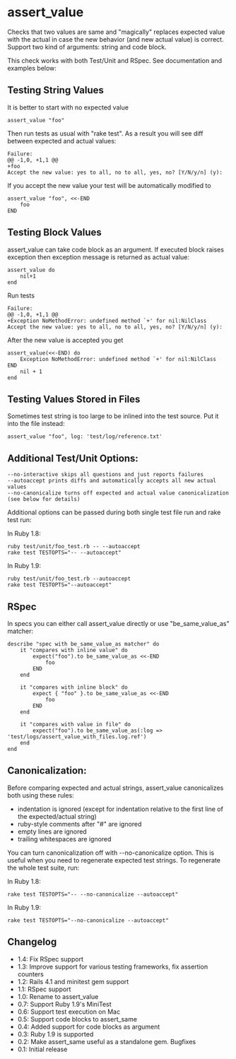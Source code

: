# assert_value

Checks that two values are same and "magically" replaces expected value
with the actual in case the new behavior (and new actual value) is correct.
Support two kind of arguments: string and code block.

This check works with both Test/Unit and RSpec. See documentation and examples below:

## Testing String Values

It is better to start with no expected value

    assert_value "foo"

Then run tests as usual with "rake test". As a result you will see
diff between expected and actual values:

    Failure:
    @@ -1,0, +1,1 @@
    +foo
    Accept the new value: yes to all, no to all, yes, no? [Y/N/y/n] (y):

If you accept the new value your test will be automatically modified to

    assert_value "foo", <<-END
        foo
    END

## Testing Block Values

assert_value can take code block as an argument. If executed block raises exception then
exception message is returned as actual value:

    assert_value do
        nil+1
    end

Run tests

    Failure:
    @@ -1,0, +1,1 @@
    +Exception NoMethodError: undefined method `+' for nil:NilClass
    Accept the new value: yes to all, no to all, yes, no? [Y/N/y/n] (y): 

After the new value is accepted you get

    assert_value(<<-END) do
        Exception NoMethodError: undefined method `+' for nil:NilClass
    END
        nil + 1
    end

## Testing Values Stored in Files

Sometimes test string is too large to be inlined into the test source. Put it into the file instead:

    assert_value "foo", log: 'test/log/reference.txt'

## Additional Test/Unit Options:

    --no-interactive skips all questions and just reports failures
    --autoaccept prints diffs and automatically accepts all new actual values
    --no-canonicalize turns off expected and actual value canonicalization (see below for details)

Additional options can be passed during both single test file run and rake test run:

In Ruby 1.8:

    ruby test/unit/foo_test.rb -- --autoaccept
    rake test TESTOPTS="-- --autoaccept"

In Ruby 1.9:

    ruby test/unit/foo_test.rb --autoaccept
    rake test TESTOPTS="--autoaccept"

## RSpec

In specs you can either call assert_value directly or use "be_same_value_as" matcher:

    describe "spec with be_same_value_as matcher" do
        it "compares with inline value" do
            expect("foo").to be_same_value_as <<-END
                foo
            END
        end

        it "compares with inline block" do
            expect { "foo" }.to be_same_value_as <<-END
                foo
            END
        end

        it "compares with value in file" do
            expect("foo").to be_same_value_as(:log => 'test/logs/assert_value_with_files.log.ref')
        end
    end


## Canonicalization:

Before comparing expected and actual strings, assert_value canonicalizes both using these rules:

- indentation is ignored (except for indentation  relative to the first line of the expected/actual string)
- ruby-style comments after "#" are ignored
- empty lines are ignored
- trailing whitespaces are ignored

You can turn canonicalization off with --no-canonicalize option. This is useful
when you need to regenerate expected test strings.
To regenerate the whole test suite, run:

In Ruby 1.8:

    rake test TESTOPTS="-- --no-canonicalize --autoaccept"

In Ruby 1.9:

    rake test TESTOPTS="--no-canonicalize --autoaccept"


## Changelog

- 1.4: Fix RSpec support
- 1.3: Improve support for various testing frameworks, fix assertion counters
- 1.2: Rails 4.1 and minitest gem support
- 1.1: RSpec support
- 1.0: Rename to assert_value
- 0.7: Support Ruby 1.9's MiniTest
- 0.6: Support test execution on Mac
- 0.5: Support code blocks to assert_same
- 0.4: Added support for code blocks as argument
- 0.3: Ruby 1.9 is supported
- 0.2: Make assert_same useful as a standalone gem. Bugfixes
- 0.1: Initial release
